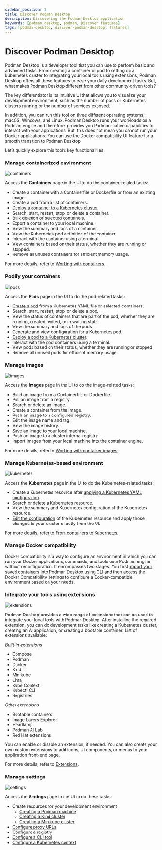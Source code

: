 ```yaml
---
sidebar_position: 2
title: Discover Podman Desktop
description: Discovering the Podman Desktop application
keywords: [podman desktop, podman, Discover features]
tags: [podman-desktop, discover-podman-desktop, features]
---
```


# Discover Podman Desktop

Podman Desktop is a developer tool that you can use to perform basic and advanced tasks. From creating a container or pod to setting up a kubernetes cluster to integrating your local tools using extensions, Podman Desktop offers all these features to ease your daily development tasks. But, what makes Podman Desktop different from other community-driven tools?

The key differentiator is its intuitive UI that allows you to visualize your development environment, such as the number of pods or Kubernetes clusters running or the number of services exposed.

In addition, you can run this tool on three different operating systems; macOS, Windows, and Linux. Podman Desktop runs your workloads on a Podman engine and therefore, provides you Podman-native capabilities to interact with your applications. But, this does not mean you cannot run your Docker applications. You can use the Docker compatibility UI feature for a smooth transition to Podman Desktop.

Let’s quickly explore this tool’s key functionalities.

### Manage containerized environment

![containers](img/containers-component.png)

Access the **Containers** page in the UI to do the container-related tasks:

- Create a container with a Containerfile or Dockerfile or from an existing image.
- Create a pod from a list of containers.
- [Deploy a container to a Kubernetes cluster](/docs/kubernetes/deploying-a-pod-to-kubernetes).
- Search, start, restart, stop, or delete a container.
- Bulk deletion of selected containers.
- Export a container to your local machine.
- View the summary and logs of a container.
- View the Kubernetes pod definition of the container.
- Interact with the container using a terminal.
- View containers based on their status, whether they are running or stopped.
- Remove all unused containers for efficient memory usage.

For more details, refer to [Working with containers](/docs/containers).

### Podify your containers

![pods](img/pods-component.png)

Access the **Pods** page in the UI to do the pod-related tasks:

- [Create a pod](/blog/2024/10/05/kubernetes-blog#creating-a-pod) from a Kubernetes YAML file or selected containers.
- Search, start, restart, stop, or delete a pod.
- View the status of containers that are part of the pod, whether they are running, created, exited, or in waiting state.
- View the summary and logs of the pods
- Generate and view configuration for a Kubernetes pod.
- [Deploy a pod to a Kubernetes cluster](/docs/kubernetes/deploying-a-pod-to-kubernetes).
- Interact with the pod containers using a terminal.
- View pods based on their status, whether they are running or stopped.
- Remove all unused pods for efficient memory usage.

### Manage images

![images](img/images-component.png)

Access the **Images** page in the UI to do the image-related tasks:

- Build an image from a Containerfile or Dockerfile.
- Pull an image from a registry.
- Search or delete an image.
- Create a container from the image.
- Push an image to a configured registry.
- Edit the image name and tag.
- View the image history.
- Save an image to your local machine.
- Push an image to a cluster internal registry.
- Import images from your local machine into the container engine.

For more details, refer to [Working with container images](/docs/containers/images).

### Manage Kubernetes-based environment

![kubernetes](img/kubernetes-component.png)

Access the **Kubernetes** page in the UI to do the Kubernetes-related tasks:

- Create a Kubernetes resource after [applying a Kubernetes YAML configuration](/docs/kubernetes/applying-a-yaml-manifest).
- Search or delete a Kubernetes resource.
- View the summary and Kubernetes configuration of the Kubernetes resource.
- [Edit the configuration](/docs/kubernetes/configuring-editing-kube-object#procedure-updating-an-existing-object) of the Kubernetes resource and apply those changes to your cluster directly from the UI.

For more details, refer to [From containers to Kubernetes](/docs/kubernetes).

### Manage Docker compatibility

Docker compatibility is a way to configure an environment in which you can run your Docker applications, commands, and tools on a Podman engine without reconfiguration. It encompasses two stages. You first [import your saved containers](/docs/migrating-from-docker/importing-saved-containers) into Podman Desktop using CLI and then access the [Docker Compatibility settings](/docs/migrating-from-docker/managing-docker-compatibility) to configure a Docker-compatible environment based on your needs.

### Integrate your tools using extensions

![extensions](img/extentions-component.png)

Podman Desktop provides a wide range of extensions that can be used to integrate your local tools with Podman Desktop. After installing the required extension, you can do development tasks like creating a Kubernetes cluster, creating an AI application, or creating a bootable container. List of extensions available:

_Built-in extensions_

- Compose
- Podman
- Docker
- Kind
- Minikube
- Lima
- Kube Context
- Kubectl CLI
- Registries

_Other extensions_

- Bootable containers
- Image Layers Explorer
- Headlamp
- Podman AI Lab
- Red Hat extensions

You can enable or disable an extension, if needed. You can also create your own custom extensions to add icons, UI components, or menus to your application front-end page.

For more details, refer to [Extensions](/docs/extensions).

### Manage settings

![settings](img/settings.png)

Access the **Settings** page in the UI to do these tasks:

- Create resources for your development environment
  - [Creating a Podman machine](/docs/podman/creating-a-podman-machine)
  - [Creating a Kind cluster](/docs/kind/creating-a-kind-cluster)
  - [Creating a Minikube cluster](/docs/minikube/creating-a-minikube-cluster)
- [Configure proxy URLs](/docs/proxy#using-a-proxy)
- [Configure a registry](/docs/containers/registries)
- [Configure a CLI tool](/tutorial/managing-your-application-resources#managing-other-resources)
- [Configure a Kubernetes context](/docs/kubernetes/viewing-and-selecting-current-kubernetes-context#procedure-using-the-podman-desktop-settings)
